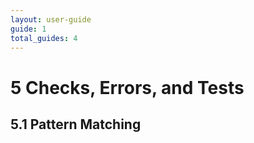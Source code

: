 ```yaml
---
layout: user-guide
guide: 1
total_guides: 4
---
```

#  5 Checks, Errors, and Tests

## 5.1 Pattern Matching
